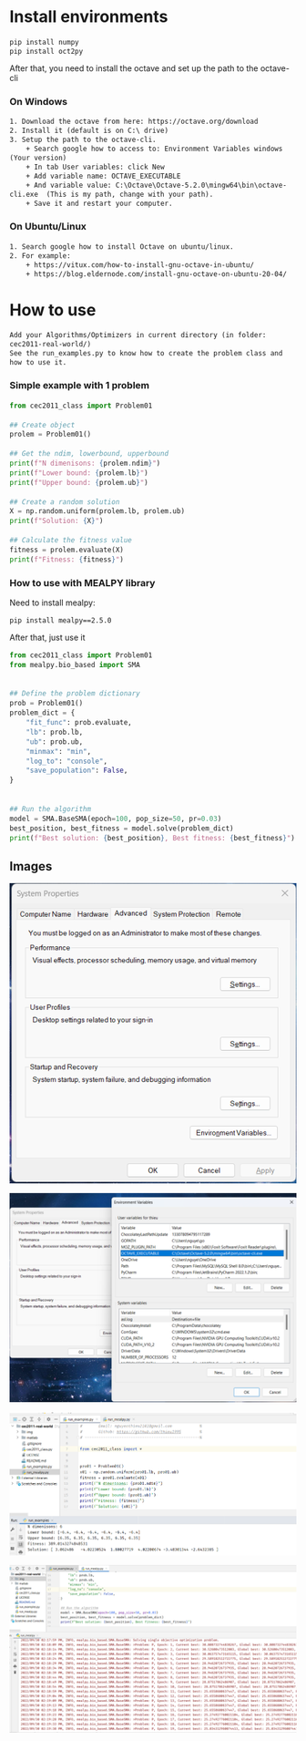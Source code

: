 # Install environments

```code
pip install numpy
pip install oct2py
```

After that, you need to install the octave and set up the path to the octave-cli


### On Windows 

```code 
1. Download the octave from here: https://octave.org/download
2. Install it (default is on C:\ drive)
3. Setup the path to the octave-cli. 
    + Search google how to access to: Environment Variables windows (Your version)
    + In tab User variables: click New
    + Add variable name: OCTAVE_EXECUTABLE
    + And variable value: C:\Octave\Octave-5.2.0\mingw64\bin\octave-cli.exe  (This is my path, change with your path).
    + Save it and restart your computer.
```

### On Ubuntu/Linux

```code 
1. Search google how to install Octave on ubuntu/linux.
2. For example: 
    + https://vitux.com/how-to-install-gnu-octave-in-ubuntu/
    + https://blog.eldernode.com/install-gnu-octave-on-ubuntu-20-04/
```



# How to use

```code 
Add your Algorithms/Optimizers in current directory (in folder: cec2011-real-world/)
See the run_examples.py to know how to create the problem class and how to use it.
```

### Simple example with 1 problem

```python 
from cec2011_class import Problem01

## Create object 
prolem = Problem01()

## Get the ndim, lowerbound, upperbound
print(f"N dimenisons: {prolem.ndim}")
print(f"Lower bound: {prolem.lb}")
print(f"Upper bound: {prolem.ub}")

## Create a random solution
X = np.random.uniform(prolem.lb, prolem.ub)
print(f"Solution: {X}")

## Calculate the fitness value
fitness = prolem.evaluate(X)
print(f"Fitness: {fitness}")
```

### How to use with MEALPY library

Need to install mealpy: 

```code 
pip install mealpy==2.5.0
```

After that, just use it

```python 
from cec2011_class import Problem01
from mealpy.bio_based import SMA


## Define the problem dictionary
prob = Problem01()
problem_dict = {
    "fit_func": prob.evaluate,
    "lb": prob.lb,
    "ub": prob.ub,
    "minmax": "min",
    "log_to": "console",
    "save_population": False,
}


## Run the algorithm
model = SMA.BaseSMA(epoch=100, pop_size=50, pr=0.03)
best_position, best_fitness = model.solve(problem_dict)
print(f"Best solution: {best_position}, Best fitness: {best_fitness}")
```

## Images

<p align="center">
<img src=".github/img/01.png" alt="environments path">
</p>

<p align="center">
<img src=".github/img/02.png" alt="environments path">
</p>

<p align="center">
<img src=".github/img/03.png" alt="example with problem">
</p>

<p align="center">
<img src=".github/img/04.png" alt="example with mealpy">
</p>





